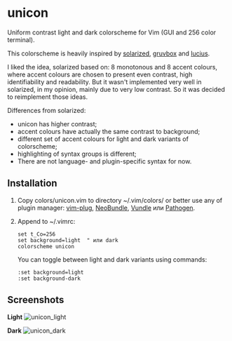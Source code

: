 unicon
======
Uniform contrast light and dark colorscheme for Vim (GUI and 256 color terminal).

This colorscheme is heavily inspired by [solarized][], [gruvbox][] and [lucius][].

I liked the idea, solarized based on: 8 monotonous and 8 accent colours, where accent colours are chosen to present even contrast, high identifiability and readability. But it wasn't implemented very well in solarized, in my opinion, mainly due to  very low contrast. So it was decided to reimplement those ideas.

Differences from solarized:
* unicon has higher contrast;
* accent colours have actually the same contrast to background;
* different set of accent colours for light and dark variants of colorscheme;
* highlighting of syntax groups is different;
* There are not language- and plugin-specific syntax for now. 

[solarized]: https://github.com/altercation/vim-colors-solarized
[gruvbox]: https://github.com/morhetz/gruvbox
[lucius]: https://github.com/jonathanfilip/vim-lucius

Installation
------------
1. Copy colors/unicon.vim to directory ~/.vim/colors/ or better use any of plugin manager: [vim-plug][], [NeoBundle][], [Vundle][] или [Pathogen][].

2. Append to ~/.vimrc:
   ```
   set t_Co=256
   set background=light  " или dark
   colorscheme unicon
   ```
   You can toggle between light and dark variants using commands:
   ```
   :set background=light
   :set background-dark
   ```

[vim-plug]: https://github.com/junegunn/vim-plug
[NeoBundle]: https://github.com/Shougo/neobundle.vim
[Vundle]: https://github.com/gmarik/Vundle.vim
[Pathogen]: https://github.com/tpope/vim-pathogen

Screenshots
-----------
**Light**
![unicon_light](https://cloud.githubusercontent.com/assets/21138800/18610934/2a6c690a-7d3b-11e6-9385-78f13b550082.png)

**Dark**
![unicon_dark](https://cloud.githubusercontent.com/assets/21138800/18610936/36dba732-7d3b-11e6-97f8-c1a5d7a67a79.png)
